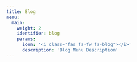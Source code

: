 ```yaml
---
title: Blog
menu:
  main:
    weight: 2
    identifier: blog
    params:
      icon: '<i class="fas fa-fw fa-blog"></i>'
      description: 'Blog Menu Description'
---
```

